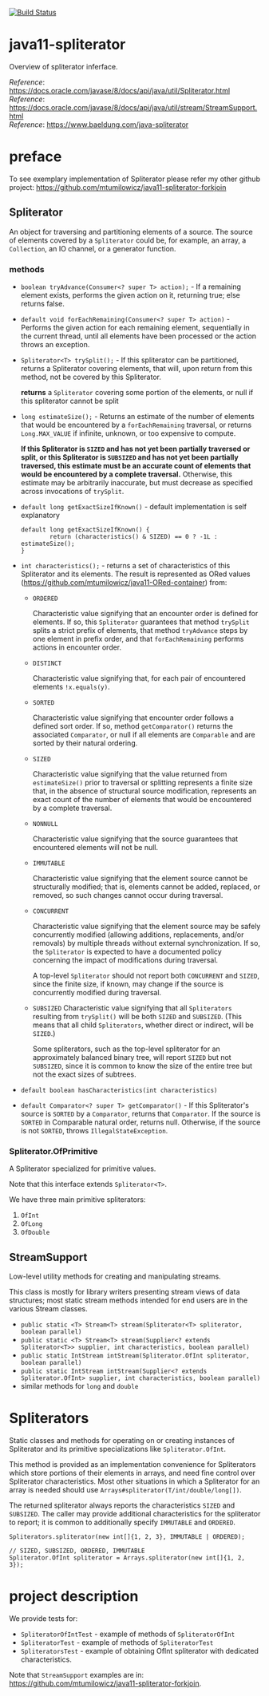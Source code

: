 [![Build Status](https://travis-ci.com/mtumilowicz/java11-spliterator.svg?branch=master)](https://travis-ci.com/mtumilowicz/java11-spliterator)

# java11-spliterator
Overview of spliterator inferface.

_Reference_: https://docs.oracle.com/javase/8/docs/api/java/util/Spliterator.html  
_Reference_: https://docs.oracle.com/javase/8/docs/api/java/util/stream/StreamSupport.html  
_Reference_: https://www.baeldung.com/java-spliterator

# preface
To see exemplary implementation of Spliterator please refer my other
github project: https://github.com/mtumilowicz/java11-spliterator-forkjoin

## Spliterator
An object for traversing and partitioning elements of a source.  The source
of elements covered by a `Spliterator` could be, for example, an array, a
`Collection`, an IO channel, or a generator function.

### methods
* `boolean tryAdvance(Consumer<? super T> action);` - 
If a remaining element exists, performs the given action on it,
returning true; else returns false.
* `default void forEachRemaining(Consumer<? super T> action)` - 
Performs the given action for each remaining element, sequentially in
the current thread, until all elements have been processed or the action
throws an exception.
* `Spliterator<T> trySplit();` - If this spliterator can be 
partitioned, returns a Spliterator covering elements, that will, 
upon return from this method, not be covered by this Spliterator.
    
  **returns** a `Spliterator` covering some portion of the
  elements, or null if this spliterator cannot be split
  
* `long estimateSize();` - Returns an estimate of the number of elements 
that would be encountered by a `forEachRemaining` traversal, or 
returns `Long.MAX_VALUE` if infinite, unknown, or too expensive to 
compute.

   **If this Spliterator is `SIZED` and has not yet been partially
   traversed or split, or this Spliterator is `SUBSIZED` and has
   not yet been partially traversed, this estimate must be an accurate
   count of elements that would be encountered by a complete traversal.**
   Otherwise, this estimate may be arbitrarily inaccurate, but must decrease
   as specified across invocations of `trySplit`.
   
* `default long getExactSizeIfKnown()` - default implementation is
self explanatory
    ```
    default long getExactSizeIfKnown() {
            return (characteristics() & SIZED) == 0 ? -1L : estimateSize();
    }
    ```
* `int characteristics();` - returns a set of characteristics of this 
Spliterator and its elements. The result is represented as ORed values 
(https://github.com/mtumilowicz/java11-ORed-container) from:
    * `ORDERED`
    
       Characteristic value signifying that an encounter order is 
       defined for elements. If so, this `Spliterator` guarantees 
       that method `trySplit` splits a strict prefix of elements, that 
       method `tryAdvance` steps by one element in prefix order, and that
       `forEachRemaining` performs actions in encounter order.
    * `DISTINCT`
    
       Characteristic value signifying that, for each pair of
       encountered elements `!x.equals(y)`.
    * `SORTED`
    
       Characteristic value signifying that encounter order follows a defined
       sort order. If so, method `getComparator()` returns the associated
       `Comparator`, or null if all elements are `Comparable` and
       are sorted by their natural ordering.
    * `SIZED`
    
       Characteristic value signifying that the value returned from
       `estimateSize()` prior to traversal or splitting represents a
       finite size that, in the absence of structural source modification,
       represents an exact count of the number of elements that would be
       encountered by a complete traversal.
    * `NONNULL`
    
       Characteristic value signifying that the source guarantees that
       encountered elements will not be null.
    * `IMMUTABLE`
    
       Characteristic value signifying that the element source cannot be
       structurally modified; that is, elements cannot be added, replaced, 
       or removed, so such changes cannot occur during traversal.
    * `CONCURRENT`
    
       Characteristic value signifying that the element source may be 
       safely concurrently modified (allowing additions, replacements, 
       and/or removals) by multiple threads without external 
       synchronization. If so, the `Spliterator` is expected to have a 
       documented policy concerning the impact of modifications during 
       traversal.
       
       A top-level `Spliterator` should not report both `CONCURRENT` and
       `SIZED`, since the finite size, if known, may change if the source
       is concurrently modified during traversal.
       
    * `SUBSIZED`
       Characteristic value signifying that all `Spliterators` resulting 
       from `trySplit()` will be both `SIZED` and `SUBSIZED`.
       (This means that all child `Spliterators`, whether direct or 
       indirect, will be `SIZED`.)
  
       Some spliterators, such as the top-level spliterator for an
       approximately balanced binary tree, will report `SIZED` but not
       `SUBSIZED`, since it is common to know the size of the entire tree
       but not the exact sizes of subtrees.
* `default boolean hasCharacteristics(int characteristics)`
* `default Comparator<? super T> getComparator()` - If this 
    Spliterator's source is `SORTED` by a `Comparator`, returns that 
    `Comparator`. If the source is `SORTED` in Comparable natural order, 
    returns null.  Otherwise, if the source is not `SORTED`, 
    throws `IllegalStateException`.
    
### Spliterator.OfPrimitive
A Spliterator specialized for primitive values.

Note that this interface extends `Spliterator<T>`.

We have three main primitive spliterators:
1. `OfInt`
1. `OfLong`
1. `OfDouble`

## StreamSupport
Low-level utility methods for creating and manipulating streams.

This class is mostly for library writers presenting stream views
of data structures; most static stream methods intended for end users are in
the various Stream classes.

* `public static <T> Stream<T> stream(Spliterator<T> spliterator, boolean parallel)`
* `public static <T> Stream<T> stream(Supplier<? extends Spliterator<T>> supplier,
                                          int characteristics,
                                          boolean parallel)`
* `public static IntStream intStream(Spliterator.OfInt spliterator, boolean parallel)`
* `public static IntStream intStream(Supplier<? extends Spliterator.OfInt> supplier,
                                         int characteristics,
                                         boolean parallel)`
* similar methods for `long` and `double`

# Spliterators
Static classes and methods for operating on or creating instances of
Spliterator and its primitive specializations like `Spliterator.OfInt`.

This method is provided as an implementation convenience for
Spliterators which store portions of their elements in arrays, and need
fine control over Spliterator characteristics.  Most other situations in
which a Spliterator for an array is needed should use
`Arrays#spliterator(T/int/double/long[])`.

The returned spliterator always reports the characteristics
`SIZED` and `SUBSIZED`.  The caller may provide additional
characteristics for the spliterator to report; it is common to
additionally specify `IMMUTABLE` and `ORDERED`.

```
Spliterators.spliterator(new int[]{1, 2, 3}, IMMUTABLE | ORDERED);
```
```
// SIZED, SUBSIZED, ORDERED, IMMUTABLE
Spliterator.OfInt spliterator = Arrays.spliterator(new int[]{1, 2, 3});
```

# project description
We provide tests for:
* `SpliteratorOfIntTest` - example of methods of `SpliteratorOfInt`
* `SpliteratorTest` - example of methods of `SpliteratorTest`
* `SpliteratorsTest` - example of obtaining OfInt spliterator
with dedicated characteristics.

Note that `StreamSupport` examples are in: 
https://github.com/mtumilowicz/java11-spliterator-forkjoin.
